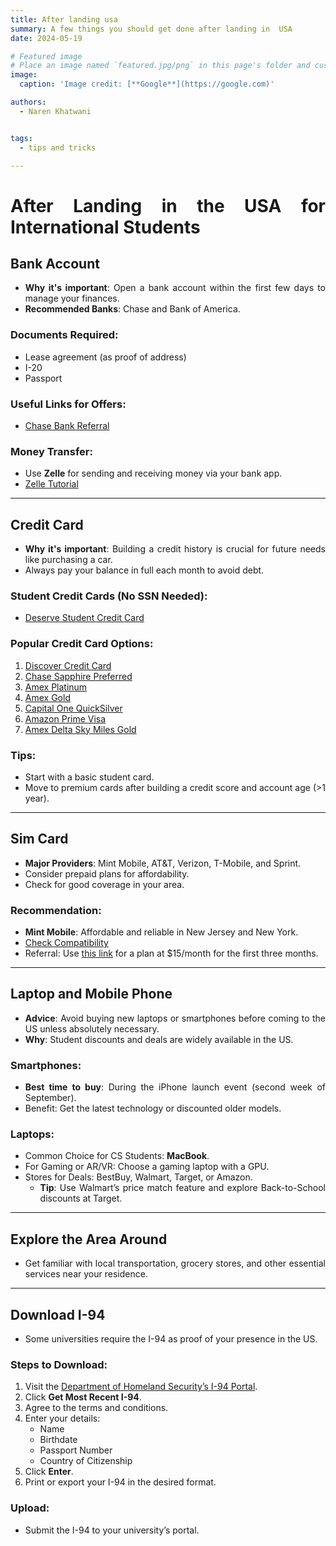 ```yaml
---
title: After landing usa
summary: A few things you should get done after landing in  USA
date: 2024-05-19

# Featured image
# Place an image named `featured.jpg/png` in this page's folder and customize its options here.
image:
  caption: 'Image credit: [**Google**](https://google.com)'

authors:
  - Naren Khatwani


tags:
  - tips and tricks

---
```

<div style="text-align: justify;">

# After Landing in the USA for International Students

## Bank Account
- **Why it's important**: Open a bank account within the first few days to manage your finances.
- **Recommended Banks**: Chase and Bank of America.

### Documents Required:
- Lease agreement (as proof of address)
- I-20
- Passport

### Useful Links for Offers:
- [Chase Bank Referral](https://accounts.chase.com/consumer/raf/online/rafoffers?key=2970058311&src=N)

### Money Transfer:
- Use **Zelle** for sending and receiving money via your bank app.
- [Zelle Tutorial](https://www.youtube.com/watch?v=SP8mScEx0X8)

---

## Credit Card
- **Why it's important**: Building a credit history is crucial for future needs like purchasing a car.
- Always pay your balance in full each month to avoid debt.

### Student Credit Cards (No SSN Needed):
- [Deserve Student Credit Card](https://deserve.com/5393B)

### Popular Credit Card Options:
1. [Discover Credit Card](https://refer.discover.com/s/narenkhatwani6?advocate.partner_share_id=8744576478)
2. [Chase Sapphire Preferred](https://www.referyourchasecard.com/6m/OSNCS3BGGH)
3. [Amex Platinum](https://americanexpress.com/en-us/referral/NAREnKOS85?XL=MIMCP)
4. [Amex Gold](https://americanexpress.com/en-us/referral/NAREnKR2wi?XL=MIMCP)
5. [Capital One QuickSilver](https://capital.one/3X5rxSk)
6. [Amazon Prime Visa](https://www.amazon.com/dp/BT00LN946S?externalReferenceId=12ee6648-d220-46df-9e67-75ee24353469)
7. [Amex Delta Sky Miles Gold](https://americanexpress.com/en-us/referral/NAREnKiQvr?XL=MIMCP)

### Tips:
- Start with a basic student card.
- Move to premium cards after building a credit score and account age (>1 year).

---

## Sim Card
- **Major Providers**: Mint Mobile, AT&T, Verizon, T-Mobile, and Sprint.
- Consider prepaid plans for affordability.
- Check for good coverage in your area.

### Recommendation:
- **Mint Mobile**: Affordable and reliable in New Jersey and New York.
- [Check Compatibility](https://www.mintmobile.com/byop/)
- Referral: Use [this link](http://fbuy.me/sltgj) for a plan at $15/month for the first three months.

---

## Laptop and Mobile Phone
- **Advice**: Avoid buying new laptops or smartphones before coming to the US unless absolutely necessary.
- **Why**: Student discounts and deals are widely available in the US.

### Smartphones:
- **Best time to buy**: During the iPhone launch event (second week of September).
- Benefit: Get the latest technology or discounted older models.

### Laptops:
- Common Choice for CS Students: **MacBook**.
- For Gaming or AR/VR: Choose a gaming laptop with a GPU.
- Stores for Deals: BestBuy, Walmart, Target, or Amazon.
  - **Tip**: Use Walmart’s price match feature and explore Back-to-School discounts at Target.

---

## Explore the Area Around
- Get familiar with local transportation, grocery stores, and other essential services near your residence.

---

## Download I-94
- Some universities require the I-94 as proof of your presence in the US.

### Steps to Download:
1. Visit the [Department of Homeland Security’s I-94 Portal](https://i94.cbp.dhs.gov/I94/#/home).
2. Click **Get Most Recent I-94**.
3. Agree to the terms and conditions.
4. Enter your details:
   - Name
   - Birthdate
   - Passport Number
   - Country of Citizenship
5. Click **Enter**.
6. Print or export your I-94 in the desired format.

### Upload:
- Submit the I-94 to your university’s portal.


<div>